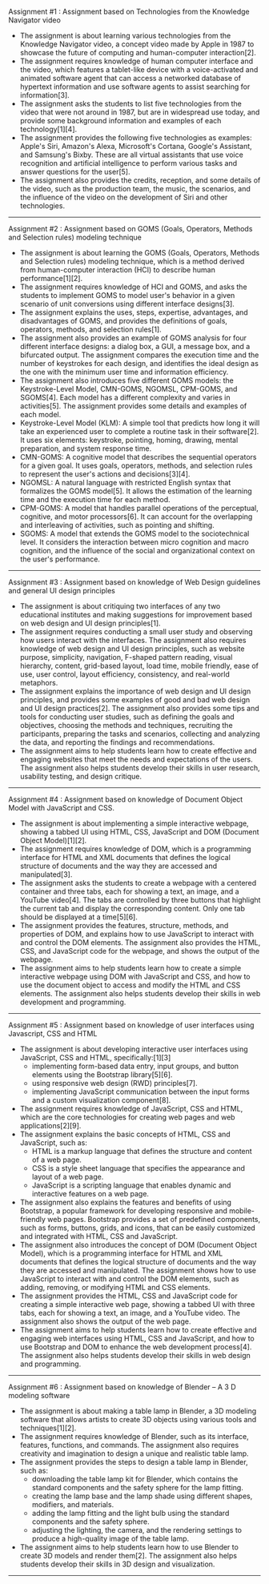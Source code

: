 
Assignment #1 : Assignment based on Technologies from the Knowledge Navigator video
- The assignment is about learning various technologies from the Knowledge Navigator video, a concept video made by Apple in 1987 to showcase the future of computing and human-computer interaction[2].
- The assignment requires knowledge of human computer interface and the video, which features a tablet-like device with a voice-activated and animated software agent that can access a networked database of hypertext information and use software agents to assist searching for information[3].
- The assignment asks the students to list five technologies from the video that were not around in 1987, but are in widespread use today, and provide some background information and examples of each technology[1][4].
- The assignment provides the following five technologies as examples: Apple's Siri, Amazon's Alexa, Microsoft's Cortana, Google's Assistant, and Samsung's Bixby. These are all virtual assistants that use voice recognition and artificial intelligence to perform various tasks and answer questions for the user[5].
- The assignment also provides the credits, reception, and some details of the video, such as the production team, the music, the scenarios, and the influence of the video on the development of Siri and other technologies.

---------------------------------------------------------------------------------------------

Assignment #2 : Assignment based on GOMS (Goals, Operators, Methods and Selection rules)
modeling technique

- The assignment is about learning the GOMS (Goals, Operators, Methods and Selection rules) modeling technique, which is a method derived from human-computer interaction (HCI) to describe human performance[1][2].
- The assignment requires knowledge of HCI and GOMS, and asks the students to implement GOMS to model user's behavior in a given scenario of unit conversions using different interface designs[3].
- The assignment explains the uses, steps, expertise, advantages, and disadvantages of GOMS, and provides the definitions of goals, operators, methods, and selection rules[1].
- The assignment also provides an example of GOMS analysis for four different interface designs: a dialog box, a GUI, a message box, and a bifurcated output. The assignment compares the execution time and the number of keystrokes for each design, and identifies the ideal design as the one with the minimum user time and information efficiency.
- The assignment also introduces five different GOMS models: the Keystroke-Level Model, CMN-GOMS, NGOMSL, CPM-GOMS, and SGOMS[4]. Each model has a different complexity and varies in activities[5]. The assignment provides some details and examples of each model.
- Keystroke-Level Model (KLM): A simple tool that predicts how long it will take an experienced user to complete a routine task in their software[2]. It uses six elements: keystroke, pointing, homing, drawing, mental preparation, and system response time.
- CMN-GOMS: A cognitive model that describes the sequential operators for a given goal. It uses goals, operators, methods, and selection rules to represent the user's actions and decisions[3][4].
- NGOMSL: A natural language with restricted English syntax that formalizes the GOMS model[5]. It allows the estimation of the learning time and the execution time for each method.
- CPM-GOMS: A model that handles parallel operations of the perceptual, cognitive, and motor processors[6]. It can account for the overlapping and interleaving of activities, such as pointing and shifting.
- SGOMS: A model that extends the GOMS model to the sociotechnical level. It considers the interaction between micro cognition and macro cognition, and the influence of the social and organizational context on the user's performance.

------------------------------------------------------------------------------------------

Assignment #3 : Assignment based on knowledge of Web Design guidelines and general UI 
design principles
- The assignment is about critiquing two interfaces of any two educational institutes and making suggestions for improvement based on web design and UI design principles[1].
- The assignment requires conducting a small user study and observing how users interact with the interfaces. The assignment also requires knowledge of web design and UI design principles, such as website purpose, simplicity, navigation, F-shaped pattern reading, visual hierarchy, content, grid-based layout, load time, mobile friendly, ease of use, user control, layout efficiency, consistency, and real-world metaphors.
- The assignment explains the importance of web design and UI design principles, and provides some examples of good and bad web design and UI design practices[2]. The assignment also provides some tips and tools for conducting user studies, such as defining the goals and objectives, choosing the methods and techniques, recruiting the participants, preparing the tasks and scenarios, collecting and analyzing the data, and reporting the findings and recommendations.
- The assignment aims to help students learn how to create effective and engaging websites that meet the needs and expectations of the users. The assignment also helps students develop their skills in user research, usability testing, and design critique.


------------------------------------------------------------------------------------- 

Assignment #4 : Assignment based on knowledge of Document Object Model with JavaScript 
and CSS.

- The assignment is about implementing a simple interactive webpage, showing a tabbed UI using HTML, CSS, JavaScript and DOM (Document Object Model)[1][2].
- The assignment requires knowledge of DOM, which is a programming interface for HTML and XML documents that defines the logical structure of documents and the way they are accessed and manipulated[3].
- The assignment asks the students to create a webpage with a centered container and three tabs, each for showing a text, an image, and a YouTube video[4]. The tabs are controlled by three buttons that highlight the current tab and display the corresponding content. Only one tab should be displayed at a time[5][6].
- The assignment provides the features, structure, methods, and properties of DOM, and explains how to use JavaScript to interact with and control the DOM elements. The assignment also provides the HTML, CSS, and JavaScript code for the webpage, and shows the output of the webpage.
- The assignment aims to help students learn how to create a simple interactive webpage using DOM with JavaScript and CSS, and how to use the document object to access and modify the HTML and CSS elements. The assignment also helps students develop their skills in web development and programming.

--------------------------------------------------------------------------------------

Assignment #5 :  Assignment based on knowledge of user interfaces using Javascript, CSS and 
HTML

- The assignment is about developing interactive user interfaces using JavaScript, CSS and HTML, specifically:[1][3]
    - implementing form-based data entry, input groups, and button elements using the Bootstrap library[5][6].
    - using responsive web design (RWD) principles[7].
    - implementing JavaScript communication between the input forms and a custom visualization component[8].
- The assignment requires knowledge of JavaScript, CSS and HTML, which are the core technologies for creating web pages and web applications[2][9].
- The assignment explains the basic concepts of HTML, CSS and JavaScript, such as:
    - HTML is a markup language that defines the structure and content of a web page.
    - CSS is a style sheet language that specifies the appearance and layout of a web page.
    - JavaScript is a scripting language that enables dynamic and interactive features on a web page.
- The assignment also explains the features and benefits of using Bootstrap, a popular framework for developing responsive and mobile-friendly web pages. Bootstrap provides a set of predefined components, such as forms, buttons, grids, and icons, that can be easily customized and integrated with HTML, CSS and JavaScript.
- The assignment also introduces the concept of DOM (Document Object Model), which is a programming interface for HTML and XML documents that defines the logical structure of documents and the way they are accessed and manipulated. The assignment shows how to use JavaScript to interact with and control the DOM elements, such as adding, removing, or modifying HTML and CSS elements.
- The assignment provides the HTML, CSS and JavaScript code for creating a simple interactive web page, showing a tabbed UI with three tabs, each for showing a text, an image, and a YouTube video. The assignment also shows the output of the web page.
- The assignment aims to help students learn how to create effective and engaging web interfaces using HTML, CSS and JavaScript, and how to use Bootstrap and DOM to enhance the web development process[4]. The assignment also helps students develop their skills in web design and programming.

---------------------------------------------------------------------------------------

Assignment #6 :  Assignment based on knowledge of Blender – A 3 D modeling software

- The assignment is about making a table lamp in Blender, a 3D modeling software that allows artists to create 3D objects using various tools and techniques[1][2].
- The assignment requires knowledge of Blender, such as its interface, features, functions, and commands. The assignment also requires creativity and imagination to design a unique and realistic table lamp.
- The assignment provides the steps to design a table lamp in Blender, such as:
    - downloading the table lamp kit for Blender, which contains the standard components and the safety sphere for the lamp fitting.
    - creating the lamp base and the lamp shade using different shapes, modifiers, and materials.
    - adding the lamp fitting and the light bulb using the standard components and the safety sphere.
    - adjusting the lighting, the camera, and the rendering settings to produce a high-quality image of the table lamp.
- The assignment aims to help students learn how to use Blender to create 3D models and render them[2]. The assignment also helps students develop their skills in 3D design and visualization.
-------------------------------------------------------------------------------
